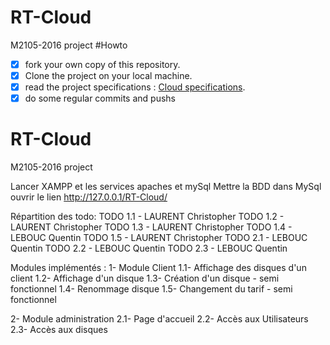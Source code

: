 # RT-Cloud

M2105-2016 project
#Howto

- [x] fork your own copy of this repository.
- [x] Clone the project on your local machine.
- [x] read the project specifications : [Cloud specifications](http://slamwi.kobject.net/php-rt/projets/projet-2016).
- [x] do some regular commits and pushs 

# RT-Cloud

M2105-2016 project

Lancer XAMPP et les services apaches et mySql
Mettre la BDD dans MySql
ouvrir le lien http://127.0.0.1/RT-Cloud/

Répartition des todo:
TODO 1.1 - LAURENT Christopher
TODO 1.2 - LAURENT Christopher
TODO 1.3 - LAURENT Christopher
TODO 1.4 - LEBOUC Quentin
TODO 1.5 - LAURENT Christopher
TODO 2.1 - LEBOUC Quentin
TODO 2.2 - LEBOUC Quentin
TODO 2.3 - LEBOUC Quentin

Modules implémentés :
1- Module Client
    1.1- Affichage des disques d'un client
    1.2- Affichage d'un disque
    1.3- Création d'un disque - semi fonctionnel
    1.4- Renommage disque
    1.5- Changement du tarif - semi fonctionnel

2- Module administration
    2.1- Page d'accueil
    2.2- Accès aux Utilisateurs
    2.3- Accès aux disques

